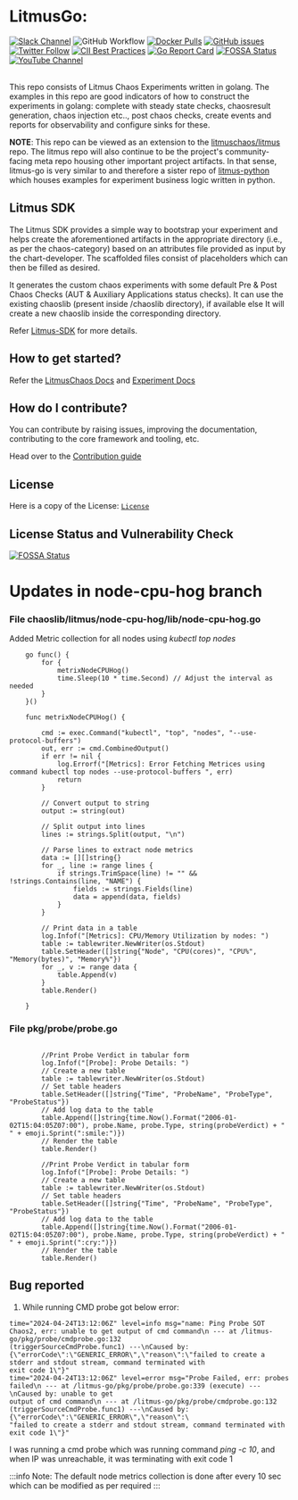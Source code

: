 # LitmusGo:

[![Slack Channel](https://img.shields.io/badge/Slack-Join-purple)](https://slack.litmuschaos.io)
![GitHub Workflow](https://github.com/litmuschaos/litmus-go/actions/workflows/push.yml/badge.svg?branch=master)
[![Docker Pulls](https://img.shields.io/docker/pulls/litmuschaos/go-runner.svg)](https://hub.docker.com/r/litmuschaos/go-runner)
[![GitHub issues](https://img.shields.io/github/issues/litmuschaos/litmus-go)](https://github.com/litmuschaos/litmus-go/issues)
[![Twitter Follow](https://img.shields.io/twitter/follow/litmuschaos?style=social)](https://twitter.com/LitmusChaos)
[![CII Best Practices](https://bestpractices.coreinfrastructure.org/projects/5297/badge)](https://bestpractices.coreinfrastructure.org/projects/5297)
[![Go Report Card](https://goreportcard.com/badge/github.com/litmuschaos/litmus-go)](https://goreportcard.com/report/github.com/litmuschaos/litmus-go)
[![FOSSA Status](https://app.fossa.io/api/projects/git%2Bgithub.com%2Flitmuschaos%2Flitmus-go.svg?type=shield)](https://app.fossa.io/projects/git%2Bgithub.com%2Flitmuschaos%2Flitmus-go?ref=badge_shield)
[![YouTube Channel](https://img.shields.io/badge/YouTube-Subscribe-red)](https://www.youtube.com/channel/UCa57PMqmz_j0wnteRa9nCaw)
<br><br>

This repo consists of Litmus Chaos Experiments written in golang. The examples in this repo are good indicators of how to construct the experiments in golang: complete with steady state checks, chaosresult generation, chaos injection etc.., post chaos checks, create events and reports for observability and configure sinks for these.

**NOTE**: This repo can be viewed as an extension to the [litmuschaos/litmus](https://github.com/litmuschaos/litmus) repo. The litmus repo will also continue to be the project's community-facing meta repo housing other important project artifacts. In that sense, litmus-go is very similar to and therefore a sister repo of [litmus-python](https://github.com/litmuschaos/litmus-python) which houses examples for experiment business logic written in python.

## Litmus SDK

The Litmus SDK provides a simple way to bootstrap your experiment and helps create the aforementioned artifacts in the appropriate directory (i.e., as per the chaos-category) based on an attributes file provided as input by the chart-developer. The scaffolded files consist of placeholders which can then be filled as desired.

It generates the custom chaos experiments with some default Pre & Post Chaos Checks (AUT & Auxiliary Applications status checks). It can use the existing chaoslib (present inside /chaoslib directory), if available else It will create a new chaoslib inside the corresponding directory.

Refer [Litmus-SDK](https://github.com/litmuschaos/litmus-go/blob/master/contribute/developer-guide/README.md) for more details.

## How to get started?

Refer the [LitmusChaos Docs](https://docs.litmuschaos.io) and [Experiment Docs](https://litmuschaos.github.io/litmus/experiments/categories/contents/)

## How do I contribute?

You can contribute by raising issues, improving the documentation, contributing to the core framework and tooling, etc.

Head over to the [Contribution guide](CONTRIBUTING.md)

## License
Here is a copy of the License: [`License`](LICENSE) 

## License Status and Vulnerability Check
[![FOSSA Status](https://app.fossa.io/api/projects/git%2Bgithub.com%2Flitmuschaos%2Flitmus-go.svg?type=large)](https://app.fossa.io/projects/git%2Bgithub.com%2Flitmuschaos%2Flitmus-go?ref=badge_large)


# Updates in node-cpu-hog branch

### File chaoslib/litmus/node-cpu-hog/lib/node-cpu-hog.go
Added Metric collection for all nodes using *kubectl top nodes*

```	//go routine to print metrix for node-cpu-hog
	go func() {
		for {
			metrixNodeCPUHog()
			time.Sleep(10 * time.Second) // Adjust the interval as needed
		}
	}()

    func metrixNodeCPUHog() {

        cmd := exec.Command("kubectl", "top", "nodes", "--use-protocol-buffers")
        out, err := cmd.CombinedOutput()
        if err != nil {
            log.Errorf("[Metrics]: Error Fetching Metrices using command kubectl top nodes --use-protocol-buffers ", err)
            return
        }

        // Convert output to string
        output := string(out)

        // Split output into lines
        lines := strings.Split(output, "\n")

        // Parse lines to extract node metrics
        data := [][]string{}
        for _, line := range lines {
            if strings.TrimSpace(line) != "" && !strings.Contains(line, "NAME") {
                fields := strings.Fields(line)
                data = append(data, fields)
            }
        }

        // Print data in a table
        log.Infof("[Metrics]: CPU/Memory Utilization by nodes: ")
        table := tablewriter.NewWriter(os.Stdout)
        table.SetHeader([]string{"Node", "CPU(cores)", "CPU%", "Memory(bytes)", "Memory%"})
        for _, v := range data {
            table.Append(v)
        }
        table.Render()

    }
```
### File pkg/probe/probe.go

```

		//Print Probe Verdict in tabular form
		log.Infof("[Probe]: Probe Details: ")
		// Create a new table
		table := tablewriter.NewWriter(os.Stdout)
		// Set table headers
		table.SetHeader([]string{"Time", "ProbeName", "ProbeType", "ProbeStatus"})
		// Add log data to the table
		table.Append([]string{time.Now().Format("2006-01-02T15:04:05Z07:00"), probe.Name, probe.Type, string(probeVerdict) + " " + emoji.Sprint(":smile:")})
		// Render the table
		table.Render()

		//Print Probe Verdict in tabular form
		log.Infof("[Probe]: Probe Details: ")
		// Create a new table
		table := tablewriter.NewWriter(os.Stdout)
		// Set table headers
		table.SetHeader([]string{"Time", "ProbeName", "ProbeType", "ProbeStatus"})
		// Add log data to the table
		table.Append([]string{time.Now().Format("2006-01-02T15:04:05Z07:00"), probe.Name, probe.Type, string(probeVerdict) + " " + emoji.Sprint(":cry:")})
		// Render the table
		table.Render()
```

## Bug reported
1. While running CMD probe got below error:

```time="2024-04-24T13:11:45Z" level=info msg="[Status]: The status of Pods are as follows" Pod=node-cpu-hog-1-1713954189-probe-kr8nqt Status=Running
time="2024-04-24T13:12:06Z" level=info msg="name: Ping Probe SOT Chaos2, err: unable to get output of cmd command\n --- at /litmus-go/pkg/probe/cmdprobe.go:132                                                 (triggerSourceCmdProbe.func1) ---\nCaused by: {\"errorCode\":\"GENERIC_ERROR\",\"reason\":\"failed to create a stderr and stdout stream, command terminated with                                                 exit code 1\"}"
time="2024-04-24T13:12:06Z" level=error msg="Probe Failed, err: probes failed\n --- at /litmus-go/pkg/probe/probe.go:339 (execute) ---\nCaused by: unable to get                                                 output of cmd command\n --- at /litmus-go/pkg/probe/cmdprobe.go:132 (triggerSourceCmdProbe.func1) ---\nCaused by: {\"errorCode\":\"GENERIC_ERROR\",\"reason\":\                                                "failed to create a stderr and stdout stream, command terminated with exit code 1\"}"
```

I was running a cmd probe which was running command *ping <ip> -c 10*, and when IP was unreachable, it was terminating with exit code 1

:::info
Note: The default node metrics collection is done after every 10 sec which can be modified as per required
:::